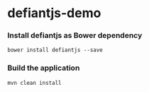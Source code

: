 # defiantjs-demo

### Install defiantjs as Bower dependency

```
bower install defiantjs --save
```

### Build the application

```
mvn clean install
```

